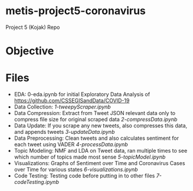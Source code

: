 # metis-project5-coronavirus
Project 5 (Kojak) Repo

# Objective

# Files
* EDA: 0-eda.ipynb for initial Exploratory Data Analysis of https://github.com/CSSEGISandData/COVID-19
* Data Collection: *1-tweepyScraper.ipynb*
* Data Compression: Extract from Tweet JSON relevant data only to compress file size for original scraped data *2-compressData.ipynb*
* Data Update: If you scrape any new tweets, also compresses this data, and appends tweets *3-updateData.ipynb*
* Data Preprocessing: Clean tweets and also calculates sentiment for each tweet using VADER *4-processData.ipynb*
* Topic Modeling: NMF and LDA on Tweet data, ran multiple times to see which number of topics made most sense *5-topicModel.ipynb*
* Visualizations: Graphs of Sentiment over Time and Coronavirus Cases over Time for various states *6-visualizations.ipynb*
* Code Testing: Testing code before putting in to other files *7-codeTesting.ipynb*
